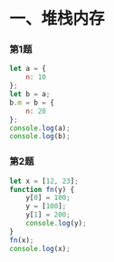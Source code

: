 # 一、堆栈内存

### 第1题

```js
let a = {
    n: 10
};
let b = a;
b.m = b = {
    n: 20
};
console.log(a);
console.log(b);
```

### 第2题

```js
let x = [12, 23];
function fn(y) {
    y[0] = 100;
    y = [100];
    y[1] = 200;
    console.log(y);
}
fn(x);
console.log(x);
```

